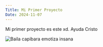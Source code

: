 ```yaml
---
Title: Mi Primer Proyecto
Date: 2024-11-07
---
```


Mi primer proyecto es este xd. Ayuda Cristo

![Baila capibara emotiza insana]({static}/images/capibara.jpg)